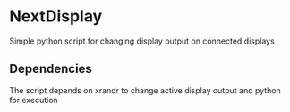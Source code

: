 # NextDisplay
Simple python script for changing display output on connected displays


## Dependencies
The script depends on xrandr to change active display output and python for execution

